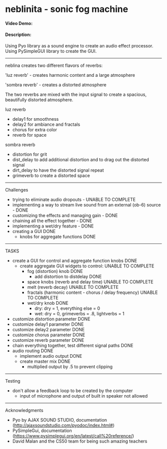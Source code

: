 # neblinita - sonic fog machine
#### Video Demo:  <URL HERE>
#### Description:
Using Pyo library as a sound engine to create an audio effect processor.
Using PySimpleGUI library to create the GUI.
____________________________

neblina creates two different flavors of reverbs:

'luz reverb' - creates harmonic content and a large atmosphere

'sombra reverb' - creates a distorted atmosphere

The two reverbs are mixed with the input signal to create a spacious, beautifully distorted atmosphere.

luz reverb
- delay1 for smoothness
- delay2 for ambiance and fractals
- chorus for extra color
- reverb for space

sombra reverb
- distortion for grit
- dist_delay to add additional distortion and to drag out the distorted signal
- dirt_delay to have the distorted signal repeat
- grimeverb to create a distorted space
____________________________

Challenges

- trying to eliminate audio dropouts - UNABLE TO COMPLETE
- implementing a way to stream live sound from an external (ob-6) source - DONE
- customizing the effects and managing gain - DONE
- chaining all the effect together - DONE
- implementing a wet/dry feature - DONE
- creating a GUI DONE
    - knobs for aggregate functions DONE

____________________________

TASKS

- create a GUI for control and aggregate function knobs DONE
    - create aggregate GUI widgets to control: UNABLE TO COMPLETE
        - fog (distortion) knob DONE
            - add distortion to distdelay DONE
        - space knobs (reverb and delay time) UNABLE TO COMPLETE
        - melt (reverb decay) UNABLE TO COMPLETE
        - fractals (harmonic content - chorus / delay frequency) UNABLE TO COMPLETE
        - wet/dry knob DONE
            - dry: dry = 1, everything else = 0
            - wet: dry = 0, grimeverbs = .8, lightverbs = 1
- customize distortion parameter DONE
- customize delay1 parameter DONE
- customize delay2 parameter DONE
- customize chorus parameter DONE
- customize reverb parameter DONE
- chain everything together, test different signal paths DONE
- audio routing DONE
    - implement audio output DONE
    - create master mix DONE
        - multiplied output  by .5 to prevent clipping

______________________________

Testing

- don't allow a feedback loop to be created by the computer
    - input of microphone and output of built in speaker not allowed

______________________________
Acknowledgments

- Pyo by AJAX SOUND STUDIO, documentation (http://ajaxsoundstudio.com/pyodoc/index.html#)
- PySimpleGui, documentation (https://www.pysimplegui.org/en/latest/call%20reference/)
- David Malan and the CS50 team for being such amazing teachers
